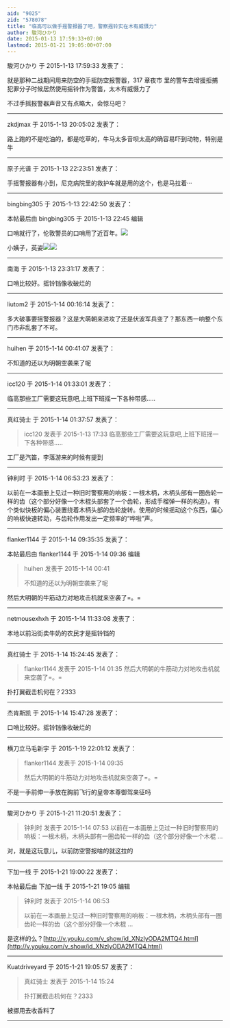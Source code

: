 ```yaml
---
aid: "9025"
zid: "578078"
title: "临高可以做手摇警报器了吧，警察摇铃实在木有威慑力"
author: 駿河ひかり
date: 2015-01-13 17:59:33+07:00
lastmod: 2015-01-21 19:05:00+07:00
---
```


駿河ひかり 于 2015-1-13 17:59:33 发表了：

就是那种二战期间用来防空的手摇防空报警器，317 章夜市 里的警车去增援拒捕犯罪分子时候居然使用摇铃作为警笛，太木有威慑力了

不过手摇报警器声音又有点略大，会惊马吧？

---

zkdjmax 于 2015-1-13 20:05:02 发表了：

路上跑的不是吃油的，都是吃草的，牛马太多音呗太高的确容易吓到动物，特别是牛

---

原子光谱 于 2015-1-13 22:23:51 发表了：

手摇警报器有小到，尼克病院里的救护车就是用的这个，也是马拉着···

---

bingbing305 于 2015-1-13 22:42:50 发表了：

本帖最后由 bingbing305 于 2015-1-13 22:45 编辑

口哨就行了，伦敦警员的口哨用了近百年。![](http://imgditan2012.cang.com/201203/12/2012031219223429678489.JPG)

小姨子，英姿![](https://encrypted-tbn1.gstatic.com/images?q=tbn:ANd9GcTQdkUMMOGNttrL3yolpD6mnrmqqw5XPmMpVDdhCw_Sd8yPshWx)![](http://img01.cztv.com/201412/12/9b753dbed9bedaaaa1017bc811ac8270.jpg)

---

南海 于 2015-1-13 23:31:17 发表了：

口哨比较好。摇铃铛像收破烂的

---

liutom2 于 2015-1-14 00:16:14 发表了：

多大破事要摇警报器？这是大萌朝来进攻了还是伏波军兵变了？那东西一响整个东门市非乱套了不可。

---

huihen 于 2015-1-14 00:41:07 发表了：

不知道的还以为明朝空袭来了呢

---

icc120 于 2015-1-14 01:33:01 发表了：

临高那些工厂需要这玩意吧,上班下班摇一下各种带感.....

---

真红骑士 于 2015-1-14 01:37:57 发表了：

> icc120 发表于 2015-1-13 17:33 临高那些工厂需要这玩意吧,上班下班摇一下各种带感.....

工厂是汽笛，李落游来的时候有提到

---

钟利时 于 2015-1-14 06:53:23 发表了：

以前在一本画册上见过一种旧时警察用的响板：一根木柄，木柄头部有一圈齿轮一样的齿（这个部分好像一个木棍头部套了一个齿轮，形成手榴弹一样的构造）。有个类似快板的偏心装置绕着木柄头部的齿轮旋转。使用的时候摇动这个东西，偏心的响板快速转动，与齿轮作用发出一定频率的“哗啦”声。

---

flanker1144 于 2015-1-14 09:35:35 发表了：

本帖最后由 flanker1144 于 2015-1-14 09:36 编辑

> huihen 发表于 2015-1-14 00:41
>
> 不知道的还以为明朝空袭来了呢

然后大明朝的牛筋动力对地攻击机就来空袭了=。=

---

netmousexhxh 于 2015-1-14 11:33:08 发表了：

本地以前沿街卖牛奶的农民才是摇铃铛的

---

真红骑士 于 2015-1-14 15:24:45 发表了：

> flanker1144 发表于 2015-1-14 01:35 然后大明朝的牛筋动力对地攻击机就来空袭了=。=

扑打翼截击机何在？2333

---

杰肯斯凯 于 2015-1-14 15:47:28 发表了：

口哨比较好。摇铃铛像收破烂的

---

横刀立马毛新宇 于 2015-1-19 22:01:12 发表了：

> flanker1144 发表于 2015-1-14 09:35
>
> 然后大明朝的牛筋动力对地攻击机就来空袭了=。=

不是一手前伸一手放在胸前飞行的皇帝本尊御驾亲征吗

---

駿河ひかり 于 2015-1-21 11:20:51 发表了：

> 钟利时 发表于 2015-1-14 07:53 以前在一本画册上见过一种旧时警察用的响板：一根木柄，木柄头部有一圈齿轮一样的齿（这个部分好像一个木棍 ...

对，就是这玩意儿，以前防空警报啥的就这拉的

---

下加一线 于 2015-1-21 19:00:22 发表了：

本帖最后由 下加一线 于 2015-1-21 19:05 编辑

> 钟利时 发表于 2015-1-14 06:53
>
> 以前在一本画册上见过一种旧时警察用的响板：一根木柄，木柄头部有一圈齿轮一样的齿（这个部分好像一个木棍 ...

是这样的么？[http://v.youku.com/v_show/id_XNzIyODA2MTQ4.html](http://v.youku.com/v_show/id_XNzIyODA2MTQ4.html)

---

Kuatdriveyard 于 2015-1-21 19:05:57 发表了：

> 真红骑士 发表于 2015-1-14 15:24
>
> 扑打翼截击机何在？2333

被挪用去收香料了

---

